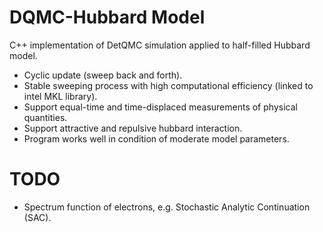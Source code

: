 # DQMC-Hubbard Model
C++ implementation of DetQMC simulation applied to half-filled Hubbard model.
* Cyclic update (sweep back and forth).
* Stable sweeping process with high computational efficiency (linked to intel MKL library).
* Support equal-time and time-displaced measurements of physical quantities.
* Support attractive and repulsive hubbard interaction.
* Program works well in condition of moderate model parameters. 

# TODO
* Spectrum function of electrons, e.g. Stochastic Analytic Continuation (SAC).
